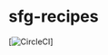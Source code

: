 # sfg-recipes

[![CircleCI](https://app.circleci.com/pipelines/github/RobertoDro/sfg-recipes.svg?style=svg)]
